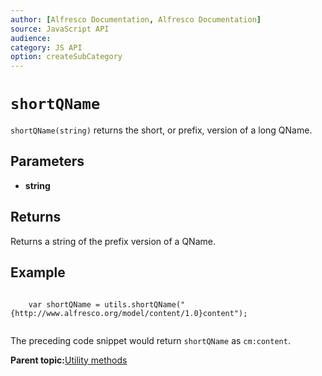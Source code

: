 ```yaml
---
author: [Alfresco Documentation, Alfresco Documentation]
source: JavaScript API
audience: 
category: JS API
option: createSubCategory
---
```


# `shortQName`

`shortQName(string)` returns the short, or prefix, version of a long QName.

## Parameters

-   **string**

## Returns

Returns a string of the prefix version of a QName.

## Example

```

    var shortQName = utils.shortQName("{http://www.alfresco.org/model/content/1.0}content");
  
```

The preceding code snippet would return `shortQName` as `cm:content`.

**Parent topic:**[Utility methods](../references/API-JS-Utility.md)

